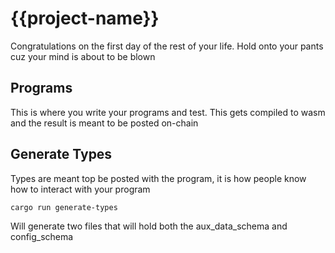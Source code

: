 # {{project-name}}

Congratulations on the first day of the rest of your life. Hold onto your pants cuz your mind is about to be blown 


## Programs

This is where you write your programs and test. This gets compiled to wasm and the result is meant to be posted on-chain

## Generate Types

Types are meant top be posted with the program, it is how people know how to interact with your program 

```cargo run generate-types``` 

Will generate two files that will hold both the aux_data_schema and config_schema